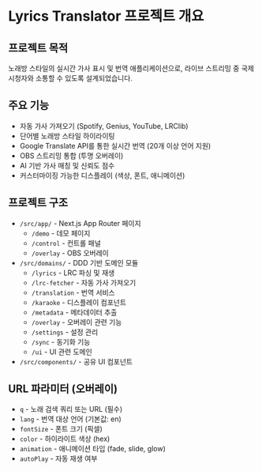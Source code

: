 # Lyrics Translator 프로젝트 개요

## 프로젝트 목적
노래방 스타일의 실시간 가사 표시 및 번역 애플리케이션으로, 라이브 스트리밍 중 국제 시청자와 소통할 수 있도록 설계되었습니다.

## 주요 기능
- 자동 가사 가져오기 (Spotify, Genius, YouTube, LRClib)
- 단어별 노래방 스타일 하이라이팅
- Google Translate API를 통한 실시간 번역 (20개 이상 언어 지원)
- OBS 스트리밍 통합 (투명 오버레이)
- AI 기반 가사 매칭 및 신뢰도 점수
- 커스터마이징 가능한 디스플레이 (색상, 폰트, 애니메이션)

## 프로젝트 구조
- `/src/app/` - Next.js App Router 페이지
  - `/demo` - 데모 페이지
  - `/control` - 컨트롤 패널
  - `/overlay` - OBS 오버레이
- `/src/domains/` - DDD 기반 도메인 모듈
  - `/lyrics` - LRC 파싱 및 재생
  - `/lrc-fetcher` - 자동 가사 가져오기
  - `/translation` - 번역 서비스
  - `/karaoke` - 디스플레이 컴포넌트
  - `/metadata` - 메타데이터 추출
  - `/overlay` - 오버레이 관련 기능
  - `/settings` - 설정 관리
  - `/sync` - 동기화 기능
  - `/ui` - UI 관련 도메인
- `/src/components/` - 공유 UI 컴포넌트

## URL 파라미터 (오버레이)
- `q` - 노래 검색 쿼리 또는 URL (필수)
- `lang` - 번역 대상 언어 (기본값: en)
- `fontSize` - 폰트 크기 (픽셀)
- `color` - 하이라이트 색상 (hex)
- `animation` - 애니메이션 타입 (fade, slide, glow)
- `autoPlay` - 자동 재생 여부